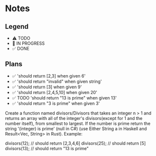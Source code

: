 # Notes

## Legend
- ⚠ TODO
- 🚧 IN PROGRESS
- ✅ DONE

## Plans

- ✅ 'should return [2,3] when given 6'
- ✅ 'should return "invalid" when given string'
- ✅ 'should return [3] when given 9'
- ✅ 'should return [2,4,5,10] when given 20'
- ✅ TODO 'should return "13 is prime" when given 13'
- ✅ 'should return "3 is prime" when given 3'






Create a function named divisors/Divisors that takes an integer n > 1 and returns an array with all of the integer's divisors(except for 1 and the number itself), from smallest to largest. If the number is prime return the string '(integer) is prime' (null in C#) (use Either String a in Haskell and Result<Vec<u32>, String> in Rust).
Example:

divisors(12); // should return [2,3,4,6]
divisors(25); // should return [5]
divisors(13); // should return "13 is prime"


